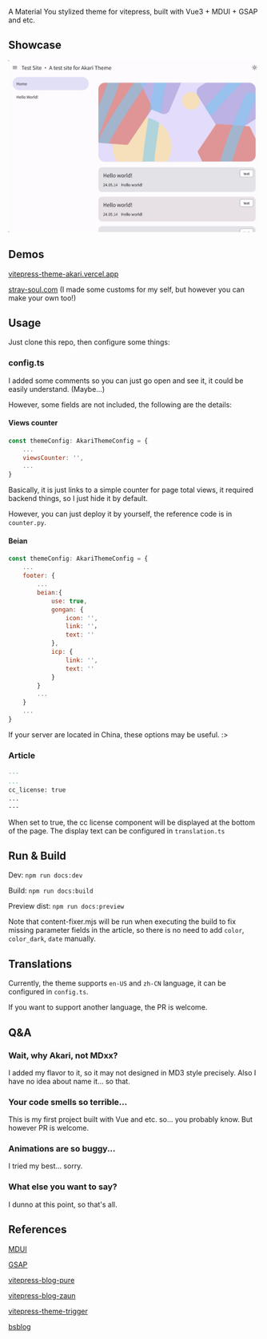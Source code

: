 A Material You stylized theme for vitepress, built with Vue3 + MDUI + GSAP and etc.


## Showcase

![](/assets/20240514185649.jpg)


## Demos

[vitepress-theme-akari.vercel.app](https://vitepress-theme-akari.vercel.app)

[stray-soul.com](https://stray-soul.com) (I made some customs for my self, but however you can make your own too!)

## Usage

Just clone this repo, then configure some things:

### config.ts

I added some comments so you can just go open and see it, it could be easily understand. (Maybe...)

However, some fields are not included, the following are the details:

#### Views counter

```js
const themeConfig: AkariThemeConfig = {
    ...
    viewsCounter: '',
    ...
}

```

Basically, it is just links to a simple counter for page total views, it required backend things, so I just hide it by default.

However, you can just deploy it by yourself, the reference code is in `counter.py`.


#### Beian

```js
const themeConfig: AkariThemeConfig = {
    ...
    footer: {
        ...
        beian:{
            use: true,
            gongan: {
                icon: '',
                link: ''，
                text: ''
            },
            icp: {
                link: '',
                text: ''
            }
        }
        ...
    }
    ...
}

```

If your server are located in China, these options may be useful. :>

### Article

```md
---
...
cc_license: true
...
---
```

When set to true, the cc license component will be displayed at the bottom of the page. The display text can be configured in `translation.ts`


## Run & Build

Dev: `npm run docs:dev`

Build: `npm run docs:build`

Preview dist: `npm run docs:preview`

Note that content-fixer.mjs will be run when executing the build to fix missing parameter fields in the article, so there is no need to add `color`, `color_dark`, `date` manually.


## Translations

Currently, the theme supports `en-US` and `zh-CN` language, it can be configured in `config.ts`.

If you want to support another language, the PR is welcome.


## Q&A

### Wait, why Akari, not MDxx?

I added my flavor to it, so it may not designed in MD3 style precisely. Also I have no idea about name it... so that.

### Your code smells so terrible...

This is my first project built with Vue and etc. so... you probably know. But however PR is welcome.

### Animations are so buggy...

I tried my best... sorry.

### What else you want to say?

I dunno at this point, so that's all.

## References

[MDUI](https://mdui.org/)

[GSAP](https://gsap.com/)

[vitepress-blog-pure](https://github.com/airene/vitepress-blog-pure)

[vitepress-blog-zaun](https://github.com/clark-cui/vitepress-blog-zaun)

[vitepress-theme-trigger](https://github.com/laplacetw/vitepress-theme-trigger)

[bsblog](https://github.com/bsdayo/blog)


